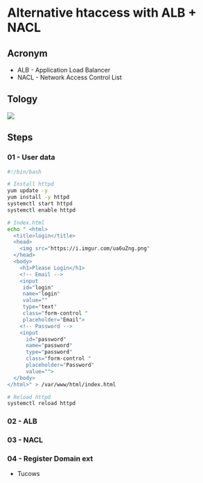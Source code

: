 # Alternative htaccess with ALB + NACL

## Acronym
* ALB - Application Load Balancer
* NACL - Network Access Control List

## Tology
[<img src="https://i.imgur.com/v3q58tE.png">](https://i.imgur.com/v3q58tE.png)

## Steps
### 01 - User data
````bash
#!/bin/bash

# Install httpd
yum update -y
yum install -y httpd
systemctl start httpd
systemctl enable httpd

# Index.html
echo " <html>
  <title>login</title>
  <head>
    <img src="https://i.imgur.com/ua6uZng.png" 
  </head>
  <body>
    <h1>Please Login</h1>
    <!-- Email -->
    <input
     id="login"
     name="login"
     value=""
     type="text"
     class="form-control " 
     placeholder="Email">
    <!-- Password -->
    <input 
      id="password" 
      name="password" 
      type="password" 
      class="form-control " 
      placeholder="Password" 
      value="">
  </body>
</html>" > /var/www/html/index.html

# Reload httpd
systemctl reload httpd
````

### 02 - ALB

### 03 - NACL

### 04 - Register Domain ext
* Tucows
